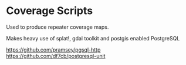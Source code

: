 # Coverage Scripts

Used to produce repeater coverage maps.

Makes heavy use of splat!, gdal toolkit and postgis enabled PostgreSQL

https://github.com/pramsey/pgsql-http
https://github.com/df7cb/postgresql-unit

